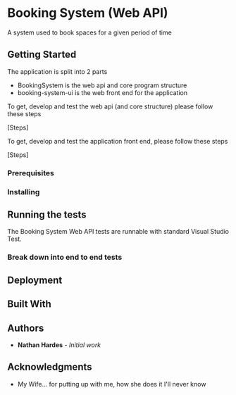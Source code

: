 # Booking System (Web API)

A system used to book spaces for a given period of time

## Getting Started

The application is split into 2 parts
 - BookingSystem is the web api and core program structure
 - booking-system-ui is the web front end for the application

 To get, develop and test the web api (and core structure) please follow these steps

 [Steps]

 To get, develop and test the application front end, please follow these steps

 [Steps]

### Prerequisites



### Installing





## Running the tests

The Booking System Web API tests are runnable with standard Visual Studio Test.

### Break down into end to end tests



## Deployment



## Built With



## Authors

* **Nathan Hardes** - *Initial work*

## Acknowledgments

* My Wife... for putting up with me, how she does it I'll never know
